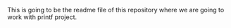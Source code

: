 This is going to be the readme file of this repository where we are going to work with printf project.
